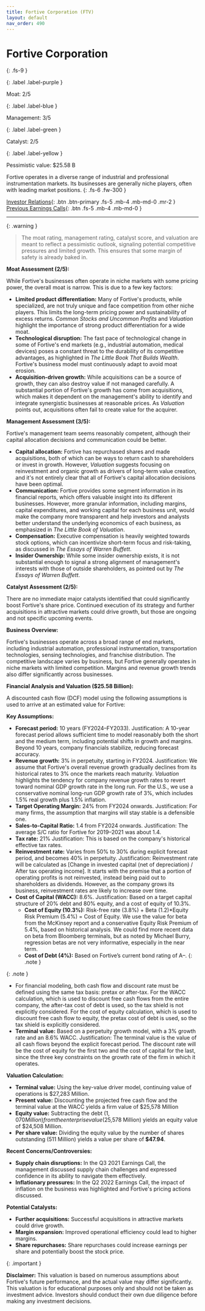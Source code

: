 ```yaml
---
title: Fortive Corporation (FTV)
layout: default
nav_order: 490
---
```


# Fortive Corporation
{: .fs-9 }

{: .label .label-purple }

Moat: 2/5

{: .label .label-blue }

Management: 3/5

{: .label .label-green }

Catalyst: 2/5

{: .label .label-yellow }

Pessimistic value: $25.58 B

Fortive operates in a diverse range of industrial and professional instrumentation markets. Its businesses are generally niche players, often with leading market positions.
{: .fs-6 .fw-300 }

[Investor Relations](https://www.google.com/search?q=FTV+investor+relations){: .btn .btn-primary .fs-5 .mb-4 .mb-md-0 .mr-2 }
[Previous Earnings Calls](https://discountingcashflows.com/company/FTV/transcripts/){: .btn .fs-5 .mb-4 .mb-md-0 }

---

{: .warning } 
>The moat rating, management rating, catalyst score, and valuation are meant to reflect a pessimistic outlook, signaling potential competitive pressures and limited growth. This ensures that some margin of safety is already baked in.


**Moat Assessment (2/5):**

While Fortive's businesses often operate in niche markets with some pricing power, the overall moat is narrow. This is due to a few key factors:

* **Limited product differentiation:** Many of Fortive's products, while specialized, are not truly unique and face competition from other niche players. This limits the long-term pricing power and sustainability of excess returns. *Common Stocks and Uncommon Profits* and *Valuation* highlight the importance of strong product differentiation for a wide moat.
* **Technological disruption:** The fast pace of technological change in some of Fortive's end markets (e.g., industrial automation, medical devices) poses a constant threat to the durability of its competitive advantages, as highlighted in *The Little Book That Builds Wealth*.  Fortive's business model must continuously adapt to avoid moat erosion.
* **Acquisition-driven growth:** While acquisitions can be a source of growth, they can also destroy value if not managed carefully.  A substantial portion of Fortive's growth has come from acquisitions, which makes it dependent on the management's ability to identify and integrate synergistic businesses at reasonable prices.  As *Valuation* points out, acquisitions often fail to create value for the acquirer.

**Management Assessment (3/5):**

Fortive's management team seems reasonably competent, although their capital allocation decisions and communication could be better.

* **Capital allocation:** Fortive has repurchased shares and made acquisitions, both of which can be ways to return cash to shareholders or invest in growth. However, *Valuation* suggests focusing on reinvestment and organic growth as drivers of long-term value creation, and it's not entirely clear that all of Fortive's capital allocation decisions have been optimal.
* **Communication:**  Fortive provides some segment information in its financial reports, which offers valuable insight into its different businesses. However, more granular information, including margins, capital expenditures, and working capital for each business unit, would make the company more transparent and help investors and analysts better understand the underlying economics of each business, as emphasized in *The Little Book of Valuation*.
* **Compensation:** Executive compensation is heavily weighted towards stock options, which can incentivize short-term focus and risk-taking, as discussed in *The Essays of Warren Buffett*.
* **Insider Ownership:** While some insider ownership exists, it is not substantial enough to signal a strong alignment of management's interests with those of outside shareholders, as pointed out by *The Essays of Warren Buffett*.

**Catalyst Assessment (2/5):**

There are no immediate major catalysts identified that could significantly boost Fortive's share price.  Continued execution of its strategy and further acquisitions in attractive markets could drive growth, but those are ongoing and not specific upcoming events.

**Business Overview:**

Fortive's businesses operate across a broad range of end markets, including industrial automation, professional instrumentation, transportation technologies, sensing technologies, and franchise distribution.  The competitive landscape varies by business, but Fortive generally operates in niche markets with limited competition.  Margins and revenue growth trends also differ significantly across businesses.

**Financial Analysis and Valuation ($25.58 Billion):**

A discounted cash flow (DCF) model using the following assumptions is used to arrive at an estimated value for Fortive:

**Key Assumptions:**

* **Forecast period:** 10 years (FY2024–FY2033). Justification: A 10-year forecast period allows sufficient time to model reasonably both the short and the medium term, including potential shifts in growth and margins. Beyond 10 years, company financials stabilize, reducing forecast accuracy.
* **Revenue growth:** 3% in perpetuity, starting in FY2024. Justification: We assume that Fortive's overall revenue growth gradually declines from its historical rates to 3% once the markets reach maturity. *Valuation* highlights the tendency for company revenue growth rates to revert toward nominal GDP growth rate in the long run. For the U.S., we use a conservative nominal long-run GDP growth rate of 3%, which includes 1.5% real growth plus 1.5% inflation.
* **Target Operating Margin:** 24% from FY2024 onwards. Justification: For many firms, the assumption that margins will stay stable is a defensible one. 
* **Sales-to-Capital Ratio:** 1.4 from FY2024 onwards. Justification: The average S/C ratio for Fortive for 2019–2021 was about 1.4.
* **Tax rate:** 21% Justification: This is based on the company's historical effective tax rates.
* **Reinvestment rate:** Varies from 50% to 30% during explicit forecast period, and becomes 40% in perpetuity. Justification: Reinvestment rate will be calculated as [Change in invested capital (net of depreciation) / After tax operating income]. It starts with the premise that a portion of operating profits is not reinvested, instead being paid out to shareholders as dividends. However, as the company grows its business, reinvestment rates are likely to increase over time.
* **Cost of Capital (WACC):** 8.6%. Justification: Based on a target capital structure of 20% debt and 80% equity, and a cost of equity of 10.3%. 
     * **Cost of Equity (10.3%):** Risk-free rate (3.8%) + Beta (1.2)*Equity Risk Premium (5.4%) = Cost of Equity. We use the value for beta from the McKinsey report and a conservative Equity Risk Premium of 5.4%, based on historical analysis. We could find more recent data on beta from Bloomberg terminals, but as noted by Michael Burry, regression betas are not very informative, especially in the near term. 
     * **Cost of Debt (4%):** Based on Fortive’s current bond rating of A–.
{: .note }

{: .note }
* For financial modeling, both cash flow and discount rate must be defined using the same tax basis: pretax or after-tax. For the WACC calculation, which is used to discount free cash flows from the entire company, the after-tax cost of debt is used, so the tax shield is not explicitly considered. For the cost of equity calculation, which is used to discount free cash flow to equity, the pretax cost of debt is used, so the tax shield is explicitly considered.
* **Terminal value:** Based on a perpetuity growth model, with a 3% growth rate and an 8.6% WACC. Justification: The terminal value is the value of all cash flows beyond the explicit forecast period. The discount rate will be the cost of equity for the first two and the cost of capital for the last, since the three key constraints on the growth rate of the firm in which it operates.

**Valuation Calculation:**

* **Terminal value:**  Using the key-value driver model, continuing value of operations is $27,283 Million.
* **Present value:** Discounting the projected free cash flow and the terminal value at the WACC yields a firm value of $25,578 Million
* **Equity value:** Subtracting the debt ($1,070 Million) from the enterprise value ($25,578 Million) yields an equity value of $24,508 Million.
* **Per share value:** Dividing the equity value by the number of shares outstanding (511 Million) yields a value per share of **$47.94**.

**Recent Concerns/Controversies:**

* **Supply chain disruptions:** In the Q3 2021 Earnings Call, the management discussed supply chain challenges and expressed confidence in its ability to navigate them effectively. 
* **Inflationary pressures:** In the Q2 2022 Earnings Call,  the impact of inflation on the business was highlighted and Fortive's pricing actions discussed.

**Potential Catalysts:**

* **Further acquisitions:** Successful acquisitions in attractive markets could drive growth.
* **Margin expansion:** Improved operational efficiency could lead to higher margins.
* **Share repurchases:** Share repurchases could increase earnings per share and potentially boost the stock price.

{: .important }

**Disclaimer:** This valuation is based on numerous assumptions about Fortive's future performance, and the actual value may differ significantly. This valuation is for educational purposes only and should not be taken as investment advice. Investors should conduct their own due diligence before making any investment decisions.
